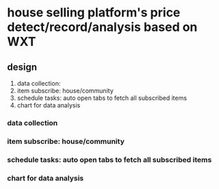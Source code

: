 # house selling platform's  price detect/record/analysis based on WXT

## design
1. data collection:
2. item subscribe: house/community
3. schedule tasks: auto open tabs to fetch all subscribed items
4. chart for data analysis
### data collection
### item subscribe: house/community
### schedule tasks: auto open tabs to fetch all subscribed items
### chart for data analysis
